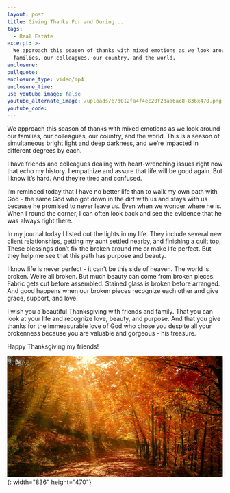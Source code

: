 ```yaml
---
layout: post
title: Giving Thanks For and During...
tags:
  - Real Estate
excerpt: >-
  We approach this season of thanks with mixed emotions as we look around our
  families, our colleagues, our country, and the world.
enclosure:
pullquote:
enclosure_type: video/mp4
enclosure_time:
use_youtube_image: false
youtube_alternate_image: /uploads/67d012fa4f4ec20f2daa6ac8-836x470.png
youtube_code:
---
```

We approach this season of thanks with mixed emotions as we look around our families, our colleagues, our country, and the world. This is a season of simultaneous bright light and deep darkness, and we’re impacted in different degrees by each. &nbsp;

I have friends and colleagues dealing with heart-wrenching issues right now that echo my history. I empathize and assure that life will be good again. But I know it’s hard. And they’re tired and confused. &nbsp;

I’m reminded today that I have no better life than to walk my own path with God - the same God who got down in the dirt with us and stays with us because he promised to never leave us. Even when we wonder where he is. When I round the corner, I can often look back and see the evidence that he was always right there. &nbsp;

In my journal today I listed out the lights in my life. They include several new client relationships, getting my aunt settled nearby, and finishing a quilt top. These blessings don’t fix the broken around me or make life perfect. But they help me see that this path has purpose and beauty.&nbsp;

I know life is never perfect - it can’t be this side of heaven. The world is broken. We’re all broken. But much beauty can come from broken pieces. Fabric gets cut before assembled. Stained glass is broken before arranged. And good happens when our broken pieces recognize each other and give grace, support, and love. &nbsp;

I wish you a beautiful Thanksgiving with friends and family. That you can look at your life and recognize love, beauty, and purpose. And that you give thanks for the immeasurable love of God who chose you despite all your brokenness because you are valuable and gorgeous - his treasure.&nbsp;

Happy Thanksgiving my friends!

![](/uploads/67d012fa4f4ec20f2daa6ac8-836x470.png){: width="836" height="470"}